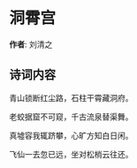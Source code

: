 # 洞霄宫

**作者**: 刘清之

## 诗词内容

青山锁断红尘路，石柱干霄藏洞府。

老蛟据窟不可窥，千古流泉替渠舞。

真墟容我辄跻攀，心旷方知白日闲。

飞仙一去忽已远，坐对松梢云往还。

